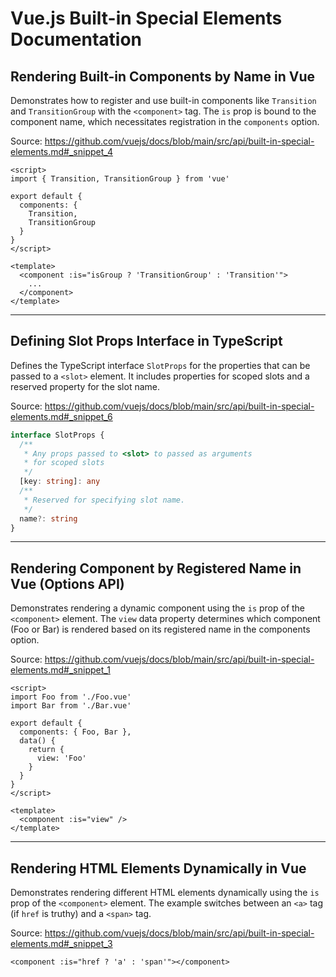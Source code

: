 # Vue.js Built-in Special Elements Documentation

## Rendering Built-in Components by Name in Vue

Demonstrates how to register and use built-in components like `Transition` and `TransitionGroup` with the `<component>` tag. The `is` prop is bound to the component name, which necessitates registration in the `components` option.

Source: https://github.com/vuejs/docs/blob/main/src/api/built-in-special-elements.md#_snippet_4

```vue
<script>
import { Transition, TransitionGroup } from 'vue'

export default {
  components: {
    Transition,
    TransitionGroup
  }
}
</script>

<template>
  <component :is="isGroup ? 'TransitionGroup' : 'Transition'">
    ...
  </component>
</template>
```

---

## Defining Slot Props Interface in TypeScript

Defines the TypeScript interface `SlotProps` for the properties that can be passed to a `<slot>` element. It includes properties for scoped slots and a reserved property for the slot name.

Source: https://github.com/vuejs/docs/blob/main/src/api/built-in-special-elements.md#_snippet_6

```typescript
interface SlotProps {
  /**
   * Any props passed to <slot> to passed as arguments
   * for scoped slots
   */
  [key: string]: any
  /**
   * Reserved for specifying slot name.
   */
  name?: string
}
```

---

## Rendering Component by Registered Name in Vue (Options API)

Demonstrates rendering a dynamic component using the `is` prop of the `<component>` element. The `view` data property determines which component (Foo or Bar) is rendered based on its registered name in the components option.

Source: https://github.com/vuejs/docs/blob/main/src/api/built-in-special-elements.md#_snippet_1

```vue
<script>
import Foo from './Foo.vue'
import Bar from './Bar.vue'

export default {
  components: { Foo, Bar },
  data() {
    return {
      view: 'Foo'
    }
  }
}
</script>

<template>
  <component :is="view" />
</template>
```

---

## Rendering HTML Elements Dynamically in Vue

Demonstrates rendering different HTML elements dynamically using the `is` prop of the `<component>` element. The example switches between an `<a>` tag (if `href` is truthy) and a `<span>` tag.

Source: https://github.com/vuejs/docs/blob/main/src/api/built-in-special-elements.md#_snippet_3

```vue-html
<component :is="href ? 'a' : 'span'"></component>
```
